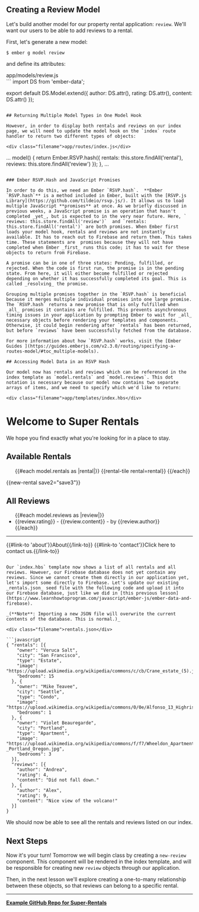 ## Creating a Review Model

Let's build another model for our property rental application: `review`.  We'll want our users to be able to add reviews to a rental.

First, let's generate a new model:

```shell
$ ember g model review
```

and define its attributes:

<div class="filename">app/models/review.js</div>
```
import DS from 'ember-data';

export default DS.Model.extend({
  author: DS.attr(),
  rating: DS.attr(),
  content: DS.attr()
});
```

## Returning Multiple Model Types in One Model Hook

However, in order to display both rentals and reviews on our index page, we will need to update the model hook on the `index` route handler to return two different types of objects:

<div class="filename">app/routes/index.js</div>
```
…
model() {
  return Ember.RSVP.hash({
    rentals: this.store.findAll('rental'),
    reviews: this.store.findAll('review')
  });
},
…
```

### Ember RSVP.Hash and JavaScript Promises

In order to do this, we need an Ember `RSVP.hash`.  **Ember `RSVP.hash`** is a method included in Ember, built with the [RSVP.js Library](https://github.com/tildeio/rsvp.js/). It allows us to load multiple JavaScript **promises** at once. As we briefly discussed in previous weeks, a JavaScript promise is an operation that hasn't completed _yet_, but is expected to in the very near future. Here, ` reviews: this.store.findAll('review')`  and `rentals: this.store.findAll('rental')` are both promises. When Ember first loads your model hook, rentals and reviews are not instantly available. It has to reach out to Firebase and return them. This takes time. These statements are  promises because they will not have completed when Ember _first_ runs this code; it has to wait for these objects to return from Firebase.

A promise can be in one of three states: Pending, fulfilled, or rejected. When the code is first run, the promise is in the pending state. From here, it will either become fulfilled or rejected depending on whether it has successfully completed its goal. This is called _resolving_ the promise.

Grouping multiple promises together in the `RSVP.hash` is beneficial because it merges multiple individual promises into one large promise. The `RSVP.hash` returns a new promise that is only fulfilled when _all_ promises it contains are fulfilled. This prevents asynchronous timing issues in your application by prompting Ember to wait for _all_ necessary objects before rendering your templates and components. Otherwise, it could begin rendering after `rentals` has been returned, but before `reviews` have been successfully fetched from the database.

For more information about how `RSVP.hash` works, visit the [Ember Guides ](https://guides.emberjs.com/v2.3.0/routing/specifying-a-routes-model/#toc_multiple-models).

## Accessing Model Data in an RSVP Hash

Our model now has rentals and reviews which can be referenced in the index template as `model.rentals` and `model.reviews`. This dot notation is necessary because our model now contains two separate arrays of items, and we need to specify which we'd like to return:

<div class="filename">app/templates/index.hbs</div>
```
<h1> Welcome to Super Rentals </h1>

We hope you find exactly what you're looking for in a place to stay.

<h2> Available Rentals </h2>

<ul>
  {{#each model.rentals as |rental|}}
    {{rental-tile rental=rental}}
  {{/each}}
</ul>

{{new-rental save2="save3"}}

<h2> All Reviews </h2>

<ul>
  {{#each model.reviews as |review|}}
    <li>{{review.rating}} - {{review.content}} - by {{review.author}}</li>
  {{/each}}
</ul>

<hr>

{{#link-to 'about'}}About{{/link-to}}
{{#link-to 'contact'}}Click here to contact us.{{/link-to}}
```

Our `index.hbs` template now shows a list of all rentals and all reviews. However, our Firebase database does not yet contain any reviews. Since we cannot create them directly in our application yet, let's import some directly to Firebase. Let's update our existing _rentals.json_ seed file with the following code and upload it into our Firebase database, just like we did in [this previous lesson](https://www.learnhowtoprogram.com/javascript/ember-js/ember-data-and-firebase).

_(**Note**: Importing a new JSON file will overwrite the current contents of the database. This is normal.)_

<div class="filename">rentals.json</div>

```javascript
{ "rentals": [{
    "owner": "Veruca Salt",
    "city": "San Francisco",
    "type": "Estate",
    "image": "https://upload.wikimedia.org/wikipedia/commons/c/cb/Crane_estate_(5).jpg",
    "bedrooms": 15
  }, {
    "owner": "Mike Teavee",
    "city": "Seattle",
    "type": "Condo",
    "image": "https://upload.wikimedia.org/wikipedia/commons/0/0e/Alfonso_13_Highrise_Tegucigalpa.jpg",
    "bedrooms": 1
  }, {
    "owner": "Violet Beauregarde",
    "city": "Portland",
    "type": "Apartment",
    "image": "https://upload.wikimedia.org/wikipedia/commons/f/f7/Wheeldon_Apartment_Building_-_Portland_Oregon.jpg",
    "bedrooms": 3
  }],
  "reviews": [{
    "author": "Andrea",
    "rating": 4,
    "content": "Did not fall down."
  }, {
    "author": "Alex",
    "rating": 9,
    "content": "Nice view of the volcano!"
  }]
}
```

We should now be able to see all the rentals and reviews listed on our index.

## Next Steps

Now it's your turn! Tomorrow we will begin class by creating a `new-review` component. This component will be rendered in the index template, and will be responsible for creating new `review` objects through our application.

Then, in the next lesson we'll explore creating a one-to-many relationship between these objects, so that reviews can belong to a specific rental.

<hr>

**[<i class="glyphicon glyphicon-folder-open"></i>  Example GitHub Repo for Super-Rentals]()**
